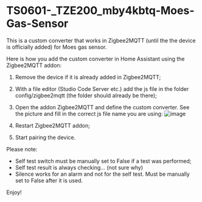 # TS0601-_TZE200_mby4kbtq-Moes-Gas-Sensor

This is a custom converter that works in Zigbee2MQTT (until the the device is officially added) for Moes gas sensor.

Here is how you add the custom converter in Home Assistant using the Zigbee2MQTT addon:
1) Remove the device if it is already added in Zigbee2MQTT;
2) With a file editor (Studio Code Server etc.) add the js file in the folder config/zigbee2mqtt (the folder should already be there);
3) Open the addon Zigbee2MQTT and define the custom converter. See the picture and fill in the correct js file name you are using:
   ![image](https://github.com/Jtef/TS0601_TZE200_sgpeacqp/assets/6143681/e15c6e54-e918-4390-b162-1b7a38ff4d90)
  
4) Restart Zigbee2MQTT addon;
5) Start pairing the device.


Please note:
* Self test switch must be manually set to False if a test was performed;
* Self test result is always checking... (not sure why)
* Silence works for an alarm and not for the self test. Must be manually set to False after it is used.

Enjoy!

